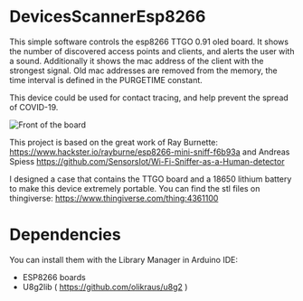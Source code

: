 # DevicesScannerEsp8266
This simple software controls the esp8266 TTGO 0.91 oled board.
It shows the number of discovered access points and clients, and alerts the user with a sound.
Additionally it shows the mac address of the client with the strongest signal.
Old mac addresses are removed from the memory, the time interval is defined in the PURGETIME constant.

This device could be used for contact tracing, and help prevent the spread of COVID-19.

![Front of the board](https://i.imgur.com/k718CvT.jpg)

This project is based on the great work of Ray Burnette: https://www.hackster.io/rayburne/esp8266-mini-sniff-f6b93a and Andreas Spiess https://github.com/SensorsIot/Wi-Fi-Sniffer-as-a-Human-detector

I designed a case that contains the TTGO board and a 18650 lithium battery to make this device extremely portable.
You can find the stl files on thingiverse: https://www.thingiverse.com/thing:4361100

# Dependencies
You can install them with the Library Manager in Arduino IDE:

   - ESP8266 boards
   - U8g2lib ( https://github.com/olikraus/u8g2 )
